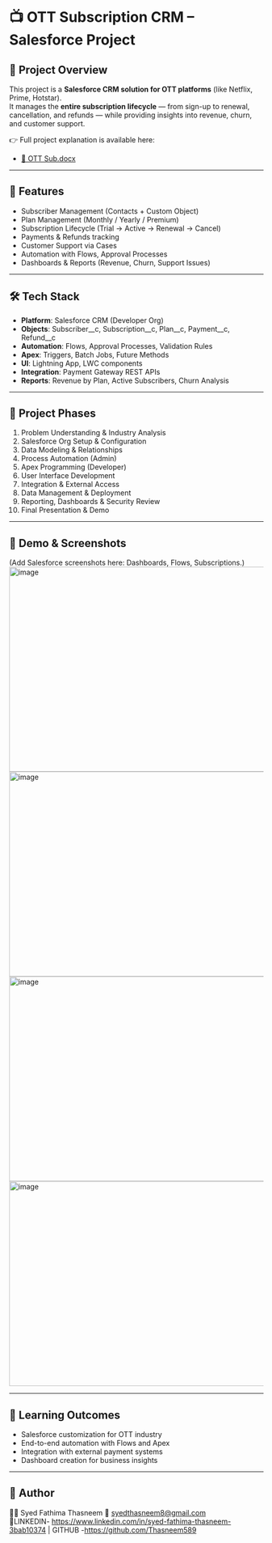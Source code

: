 # 📺 OTT Subscription CRM – Salesforce Project

## 🚀 Project Overview
This project is a **Salesforce CRM solution for OTT platforms** (like Netflix, Prime, Hotstar).  
It manages the **entire subscription lifecycle** — from sign-up to renewal, cancellation, and refunds — while providing insights into revenue, churn, and customer support.  

👉 Full project explanation is available here:  
- [📄 OTT Sub.docx](OTT%20Sub.docx)  

 

---

## 🔑 Features
- Subscriber Management (Contacts + Custom Object)
- Plan Management (Monthly / Yearly / Premium)
- Subscription Lifecycle (Trial → Active → Renewal → Cancel)
- Payments & Refunds tracking
- Customer Support via Cases
- Automation with Flows, Approval Processes
- Dashboards & Reports (Revenue, Churn, Support Issues)

---

## 🛠️ Tech Stack
- **Platform**: Salesforce CRM (Developer Org)  
- **Objects**: Subscriber__c, Subscription__c, Plan__c, Payment__c, Refund__c  
- **Automation**: Flows, Approval Processes, Validation Rules  
- **Apex**: Triggers, Batch Jobs, Future Methods  
- **UI**: Lightning App, LWC components  
- **Integration**: Payment Gateway REST APIs  
- **Reports**: Revenue by Plan, Active Subscribers, Churn Analysis  

---

## 📂 Project Phases
1. Problem Understanding & Industry Analysis  
2. Salesforce Org Setup & Configuration  
3. Data Modeling & Relationships  
4. Process Automation (Admin)  
5. Apex Programming (Developer)  
6. User Interface Development  
7. Integration & External Access  
8. Data Management & Deployment  
9. Reporting, Dashboards & Security Review  
10. Final Presentation & Demo  

---

## 📸 Demo & Screenshots
(Add Salesforce screenshots here: Dashboards, Flows, Subscriptions.)  
<img width="720" height="405" alt="image" src="https://github.com/user-attachments/assets/7c20bf5d-8ee7-4391-99a5-b3c0f18c63b0" />
<img width="720" height="405" alt="image" src="https://github.com/user-attachments/assets/2292e3f5-3f09-4451-8a9f-a4dc553c86a8" />
<img width="720" height="405" alt="image" src="https://github.com/user-attachments/assets/42dc08a8-392e-414a-9400-9b0eef6b20da" />
<img width="720" height="405" alt="image" src="https://github.com/user-attachments/assets/af8c2c82-c7a5-4c90-a516-8a55c9dc567c" />





---

## 🎯 Learning Outcomes
- Salesforce customization for OTT industry  
- End-to-end automation with Flows and Apex  
- Integration with external payment systems  
- Dashboard creation for business insights  

---

## 📌 Author
👩‍💻 Syed Fathima Thasneem 
📧 syedthasneem8@gmail.com  
🔗LINKEDIN- https://www.linkedin.com/in/syed-fathima-thasneem-3bab10374 | GITHUB -https://github.com/Thasneem589
